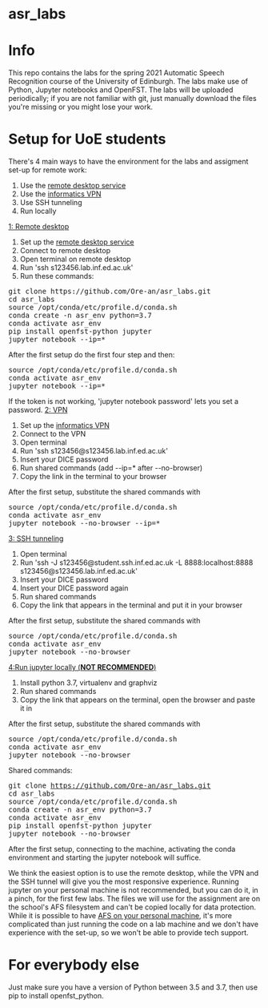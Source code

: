 # asr_labs

# Info

This repo contains the labs for the spring 2021 Automatic Speech Recognition course of the University of Edinburgh. The labs make use of Python, Jupyter notebooks and OpenFST. The labs will be uploaded periodically; if you are not familiar with git, just manually download the files you're missing or you might lose your work.


# Setup for UoE students
There's 4 main ways to have the environment for the labs and assigment set-up for remote work:
<ol>
<li>Use the <a href="http://computing.help.inf.ed.ac.uk/remote-desktop" target="_blank" rel="noopener noreferrer">remote desktop service</a></li>
<li>Use the <a href="http://computing.help.inf.ed.ac.uk/openvpn" target="_blank" rel="noopener noreferrer">informatics VPN</a></li>
<li>Use SSH tunneling</li>
<li>Run locally</li>
</ol>
<span style="text-decoration: underline;">1: Remote desktop</span>
<ol>
<li>Set up the <a href="http://computing.help.inf.ed.ac.uk/remote-desktop" target="_blank" rel="noopener noreferrer">remote desktop service</a></li>
<li>Connect to remote desktop</li>
<li>Open terminal on remote desktop</li>
<li>Run 'ssh s123456.lab.inf.ed.ac.uk'</li>
<li>Run these commands:</li>
</ol>
<pre>
git clone https://github.com/Ore-an/asr_labs.git
cd asr_labs
source /opt/conda/etc/profile.d/conda.sh
conda create -n asr_env python=3.7
conda activate asr_env
pip install openfst-python jupyter
jupyter notebook --ip=*</pre>
<span style="text-decoration: underline;"></span>
After the first setup do the first four step and then:

<pre>
source /opt/conda/etc/profile.d/conda.sh
conda activate asr_env
jupyter notebook --ip=*</pre>
If the token is not working, 'jupyter notebook password' lets you set a password.
<span style="text-decoration: underline;"></span>
<span style="text-decoration: underline;">2: VPN</span>
<ol>
<li>Set up the <a href="http://computing.help.inf.ed.ac.uk/openvpn" target="_blank" rel="noopener noreferrer">informatics VPN</a></li>
<li>Connect to the VPN</li>
<li>Open terminal</li>
<li>Run 'ssh s123456@s123456.lab.inf.ed.ac.uk'</li>
<li>Insert your DICE password</li>
<li>Run shared commands (add --ip=* after --no-browser)</li>
<li>Copy the link in the terminal to your browser</li>
</ol>
After the first setup, substitute the shared commands with
<pre>
source /opt/conda/etc/profile.d/conda.sh
conda activate asr_env
jupyter notebook --no-browser --ip=*</pre>
<span style="text-decoration: underline;"></span>
<span style="text-decoration: underline;">3: SSH tunneling</span>
<ol>
<li>Open terminal</li>
<li>Run 'ssh -J s123456@student.ssh.inf.ed.ac.uk -L 8888:localhost:8888 s123456@s123456.lab.inf.ed.ac.uk'</li>
<li>Insert your DICE password</li>
<li>Insert your DICE password again</li>
<li>Run shared commands</li>
<li>Copy the link that appears in the terminal and put it in your browser</li>
</ol>
After the first setup, substitute the shared commands with
<pre>
source /opt/conda/etc/profile.d/conda.sh
conda activate asr_env
jupyter notebook --no-browser</pre>

<span style="text-decoration: underline;">4:Run jupyter locally (<strong>NOT RECOMMENDED</strong>)</span>
<ol>
<li>Install python 3.7, virtualenv and graphviz</li>
<li>Run shared commands</li>
<li>Copy the link that appears on the terminal, open the browser and paste it in</li>
</ol>
After the first setup, substitute the shared commands with
<pre>
source /opt/conda/etc/profile.d/conda.sh
conda activate asr_env
jupyter notebook --no-browser</pre>

Shared commands:


<pre>
git clone <a href="https://github.com/Ore-an/asr_lab1.git" target="_blank" rel="noopener noreferrer">https://github.com/Ore-an/asr_labs.git</a>
cd asr_labs
source /opt/conda/etc/profile.d/conda.sh
conda create -n asr_env python=3.7
conda activate asr_env
pip install openfst-python jupyter
jupyter notebook --no-browser</pre>


After the first setup, connecting to the machine, activating the conda environment and starting the jupyter notebook will suffice.

We think the easiest option is to use the remote desktop, while the VPN and the SSH tunnel will give you the most responsive experience.
Running jupyter on your personal machine is not recommended, but you can do it, in a pinch, for the first few labs. The files we will use for the assignment are on the school's AFS filesystem and can't be copied locally for data protection. While it is possible to have <a href="http://computing.help.inf.ed.ac.uk/informatics-filesystem" target="_blank" rel="noopener noreferrer">AFS on your personal machine</a>, it's more complicated than just running the code on a lab machine and we don't have experience with the set-up, so we won't be able to provide tech support.

# For everybody else

Just make sure you have a version of Python between 3.5 and 3.7, then use pip to install openfst_python.

###
